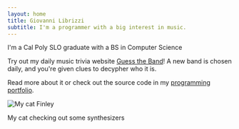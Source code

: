 ```yaml
---
layout: home
title: Giovanni Librizzi
subtitle: I'm a programmer with a big interest in music.
---
```


<!--
<div class="frameCenter">
<iframe width="100%" height="400" src="https://www.youtube.com/embed/N8ScYJcBRvU?si=kZBLoAWaln-Sy5Hb" title="YouTube video player" frameborder="0" allow="accelerometer; autoplay; clipboard-write; encrypted-media; gyroscope; picture-in-picture; web-share" referrerpolicy="strict-origin-when-cross-origin" allowfullscreen></iframe>
</div>
View my portfolio for more info!
<hr class="line">
-->
I'm a Cal Poly SLO graduate with a BS in Computer Science

Try out my daily music trivia website <a href="https://guessthe.band/">Guess the Band</a>! A new band is chosen daily, and you're given clues to decypher who it is.

Read more about it or check out the source code in my <a href="./portfolio-programming">programming portfolio</a>.

<img src="../assets/img/finn.jpg" alt="My cat Finley" class="centerImg">

<p class="tiny">My cat checking out some synthesizers</p>
